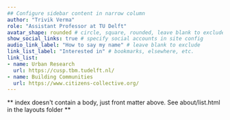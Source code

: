 ```yaml
---
## Configure sidebar content in narrow column
author: "Trivik Verma"
role: "Assistant Professor at TU Delft"
avatar_shape: rounded # circle, square, rounded, leave blank to exclude
show_social_links: true # specify social accounts in site config
audio_link_label: "How to say my name" # leave blank to exclude
link_list_label: "Interested in" # bookmarks, elsewhere, etc.
link_list:
- name: Urban Research
  url: https://cusp.tbm.tudelft.nl/
- name: Building Communities
  url: https://www.citizens-collective.org/
---
```


** index doesn't contain a body, just front matter above.
See about/list.html in the layouts folder **